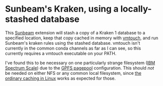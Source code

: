 # Sunbeam's Kraken, using a locally-stashed database

This [Sunbeam] extension will stash a copy of a Kraken 1 database to a
specified location, keep that copy cached in memory with [vmtouch], and run
Sunbeam's kraken rules using the stashed database.  vmtouch isn't currently in
the common conda channels as far as I can see, so this currently requires a
vmtouch executable on your PATH.

I've found this to be necessary on one particularly strange filesystem
([IBM Spectrum Scale]) due to the [GPFS pagepool] configuration.
This should *not* be needed on either NFS or any common local filesystem, since
[the ordinary caching in Linux](https://www.linuxatemyram.com/) works as
expected for those.

[vmtouch]: https://hoytech.com/vmtouch
[Sunbeam]: https://www.sunbeam-labs.org
[IBM Spectrum Scale]: https://en.wikipedia.org/wiki/IBM_Spectrum_Scale
[GPFS pagepool]: https://www.ibm.com/developerworks/community/wikis/home?lang=en#!/wiki/General%20Parallel%20File%20System%20(GPFS)/page/Tuning%20Parameters?section=pagepool
